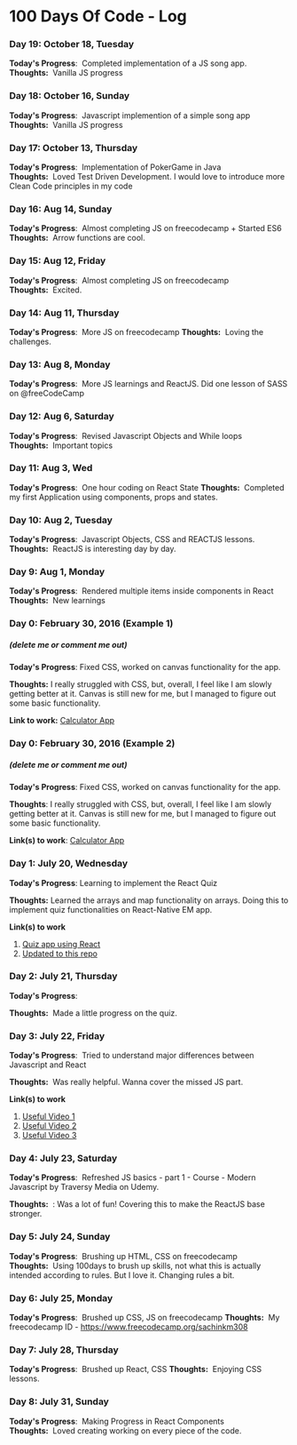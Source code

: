 
# 100 Days Of Code - Log


### Day 19: October 18, Tuesday

**Today's Progress**:  Completed implementation of a JS song app.
**Thoughts:**  Vanilla JS progress

### Day 18: October 16, Sunday

**Today's Progress**:  Javascript implemention of a simple song app
**Thoughts:**  Vanilla JS progress

### Day 17: October 13, Thursday

**Today's Progress**:  Implementation of PokerGame in Java
**Thoughts:**  Loved Test Driven Development. I would love to introduce more Clean Code principles in my code

### Day 16: Aug 14, Sunday

**Today's Progress**:  Almost completing JS on freecodecamp + Started ES6
**Thoughts:**  Arrow functions are cool.

### Day 15: Aug 12, Friday

**Today's Progress**:  Almost completing JS on freecodecamp
**Thoughts:**  Excited.

### Day 14: Aug 11, Thursday

**Today's Progress**:  More JS on freecodecamp
**Thoughts:**  Loving the challenges.

### Day 13: Aug 8, Monday

**Today's Progress**:  More JS learnings and ReactJS. Did one lesson of SASS on @freeCodeCamp

### Day 12: Aug 6, Saturday

**Today's Progress**:  Revised Javascript Objects and While loops
**Thoughts:**  Important topics

### Day 11: Aug 3, Wed


**Today's Progress**:  One hour coding on React State
**Thoughts:**  Completed my first Application using components, props and states.


### Day 10: Aug 2, Tuesday

**Today's Progress**:  Javascript Objects, CSS and REACTJS lessons.
**Thoughts:**  ReactJS is interesting day by day.

### Day 9: Aug 1, Monday

**Today's Progress**:  Rendered multiple items inside components in React
**Thoughts:**  New learnings

### Day 0: February 30, 2016 (Example 1)
##### (delete me or comment me out)

**Today's Progress**: Fixed CSS, worked on canvas functionality for the app.

**Thoughts:** I really struggled with CSS, but, overall, I feel like I am slowly getting better at it. Canvas is still new for me, but I managed to figure out some basic functionality.

**Link to work:** [Calculator App](http://www.example.com)

### Day 0: February 30, 2016 (Example 2)
##### (delete me or comment me out)

**Today's Progress**: Fixed CSS, worked on canvas functionality for the app.

**Thoughts**: I really struggled with CSS, but, overall, I feel like I am slowly getting better at it. Canvas is still new for me, but I managed to figure out some basic functionality.

**Link(s) to work**: [Calculator App](http://www.example.com)


### Day 1: July 20, Wednesday

**Today's Progress**: Learning to implement the React Quiz

**Thoughts:**  Learned the arrays and map functionality on arrays. Doing this to implement quiz functionalities on React-Native EM app.

**Link(s) to work**
1. [Quiz app using React](https://www.freecodecamp.org/news/how-to-build-a-quiz-app-using-react/)
2. [Updated to this repo](https://github.com/sachinkmohan/quiz-app-react2)

### Day 2: July 21, Thursday

**Today's Progress**:  

**Thoughts:**  Made a little progress on the quiz. 

### Day 3: July 22, Friday

**Today's Progress**:  Tried to understand major differences between Javascript and React

**Thoughts:**  Was really helpful. Wanna cover the missed JS part.

**Link(s) to work**
1. [Useful Video 1](https://www.youtube.com/watch?v=m55PTVUrlnA&t=397s)
2. [Useful Video 2](https://www.youtube.com/watch?v=Gwup7MV_fXs)
3. [Useful Video 3](https://www.youtube.com/watch?v=w8NCk4qMAAs)

### Day 4: July 23, Saturday

**Today's Progress**:  Refreshed JS basics - part 1 - Course - Modern Javascript by Traversy Media on Udemy. 

**Thoughts:**  : Was a lot of fun! Covering this to make the ReactJS base stronger.

### Day 5: July 24, Sunday

**Today's Progress**:  Brushing up HTML, CSS on freecodecamp
**Thoughts:**  Using 100days to brush up skills, not what this is actually intended according to rules. But I love it. Changing rules a bit.

### Day 6: July 25, Monday

**Today's Progress**:  Brushed up CSS, JS on freecodecamp
**Thoughts:**  My freecodecamp ID - https://www.freecodecamp.org/sachinkm308

### Day 7: July 28, Thursday

**Today's Progress**:  Brushed up React, CSS
**Thoughts:**  Enjoying CSS lessons.

### Day 8: July 31, Sunday

**Today's Progress**:  Making Progress in React Components
**Thoughts:**  Loved creating working on every piece of the code.

